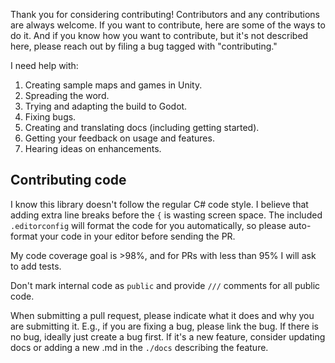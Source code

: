 Thank you for considering contributing! Contributors and any contributions are
always welcome. If you want to contribute, here are some of the ways to do it.
And if you know how you want to contribute, but it's not described here, please
reach out by filing a bug tagged with "contributing."

I need help with:

1. Creating sample maps and games in Unity.
1. Spreading the word.
1. Trying and adapting the build to Godot.
1. Fixing bugs.
1. Creating and translating docs (including getting started).
1. Getting your feedback on usage and features.
1. Hearing ideas on enhancements.

## Contributing code

I know this library doesn't follow the regular C# code style. I believe that
adding extra line breaks before the `{` is wasting screen space. The included
`.editorconfig` will format the code for you automatically, so please
auto-format your code in your editor before sending the PR.

My code coverage goal is >98%, and for PRs with less than 95% I will ask to add
tests.

Don't mark internal code as `public` and provide `///` comments for all public
code.

When submitting a pull request, please indicate what it does and why you are
submitting it. E.g., if you are fixing a bug, please link the bug. If there is
no bug, ideally just create a bug first. If it's a new feature, consider
updating docs or adding a new .md in the `./docs` describing the feature.
